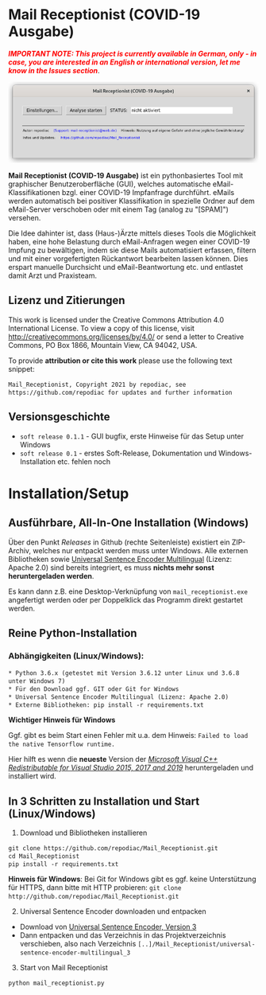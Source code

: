 # Mail Receptionist (COVID-19 Ausgabe)

<span style="color:red">***IMPORTANT NOTE: This project is currently available in German, only - in case, you are interested in an English or international version, let me know in the Issues section***</span>.

![Main Screen](docs/images/mail_receptionist_main_screen.png)

**Mail Receptionist (COVID-19 Ausgabe)** ist ein pythonbasiertes Tool mit graphischer Benutzeroberfläche (GUI), welches automatische eMail-Klassifikationen bzgl. einer COVID-19 Impfanfrage durchführt. eMails werden automatisch bei positiver Klassifikation in spezielle Ordner auf dem eMail-Server verschoben oder mit einem Tag (analog zu "[SPAM]") versehen.

Die Idee dahinter ist, dass (Haus-)Ärzte mittels dieses Tools die Möglichkeit haben, eine hohe Belastung durch eMail-Anfragen wegen einer COVID-19 Impfung zu bewältigen, indem sie diese Mails automatisiert erfassen, filtern und mit einer vorgefertigten Rückantwort bearbeiten lassen können. Dies erspart manuelle Durchsicht und eMail-Beantwortung etc. und entlastet damit Arzt und Praxisteam.

## Lizenz und Zitierungen

This work is licensed under the Creative Commons Attribution 4.0 International License. To view a copy of this license, visit http://creativecommons.org/licenses/by/4.0/ or send a letter to Creative Commons, PO Box 1866, Mountain View, CA 94042, USA.

To provide **attribution or cite this work** please use the following text snippet:
```
Mail_Receptionist, Copyright 2021 by repodiac, see https://github.com/repodiac for updates and further information
```

## Versionsgeschichte

* `soft release 0.1.1` - GUI bugfix, erste Hinweise für das Setup unter Windows
* `soft release 0.1` - erstes Soft-Release, Dokumentation und Windows-Installation etc. fehlen noch

# Installation/Setup

## Ausführbare, All-In-One Installation (Windows)

Über den Punkt _Releases_ in Github (rechte Seitenleiste) existiert ein ZIP-Archiv, welches nur entpackt werden muss unter Windows.
Alle externen Bibliotheken sowie [Universal Sentence Encoder Multilingual](https://tfhub.dev/google/universal-sentence-encoder-multilingual/3) (Lizenz: Apache 2.0)
sind bereits integriert, es muss **nichts mehr sonst heruntergeladen werden**.

Es kann dann z.B. eine Desktop-Verknüpfung von `mail_receptionist.exe` angefertigt werden oder per Doppelklick das Programm direkt gestartet werden.

## Reine Python-Installation

### Abhängigkeiten (Linux/Windows):

```
* Python 3.6.x (getestet mit Version 3.6.12 unter Linux und 3.6.8 unter Windows 7)
* Für den Download ggf. GIT oder Git for Windows
* Universal Sentence Encoder Multilingual (Lizenz: Apache 2.0)
* Externe Bibliotheken: pip install -r requirements.txt
```
**Wichtiger Hinweis für Windows**

Ggf. gibt es beim Start einen Fehler mit u.a. dem Hinweis: `Failed to load the native Tensorflow runtime.`

Hier hilft es wenn die **neueste** Version der *[Microsoft Visual C++ Redistributable for Visual Studio 2015, 2017 and 2019](https://support.microsoft.com/en-us/topic/the-latest-supported-visual-c-downloads-2647da03-1eea-4433-9aff-95f26a218cc0)*
heruntergeladen und installiert wird.

## In 3 Schritten zu Installation und Start (Linux/Windows)

1. Download und Bibliotheken installieren
```
git clone https://github.com/repodiac/Mail_Receptionist.git 
cd Mail_Receptionist
pip install -r requirements.txt
```
**Hinweis für Windows**:
Bei Git for Windows gibt es ggf. keine Unterstützung für HTTPS, dann bitte mit HTTP probieren: 
`git clone http://github.com/repodiac/Mail_Receptionist.git `

2. Universal Sentence Encoder downloaden und entpacken

* Download von [Universal Sentence Encoder, Version 3](https://tfhub.dev/google/universal-sentence-encoder-multilingual/3?tf-hub-format=compressed)
* Dann entpacken und das Verzeichnis in das Projektverzeichnis verschieben, also nach Verzeichnis `[..]/Mail_Receptionist/universal-sentence-encoder-multilingual_3`

3. Start von Mail Receptionist
```
python mail_receptionist.py
```
